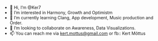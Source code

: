 - 👋 Hi, I’m @Ker7
- 👀 I’m interested in Harmony, Growth and Optimistm
- 🌱 I’m currently learning Clang, App development, Music production and Order.
- 💞️ I’m looking to collaborate on Awareness, Data Visualizations.
- 📫 You can reach me via kert.mottus@gmail.com or fb:: Kert Mõttus
